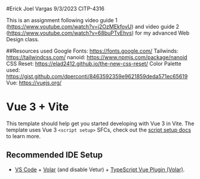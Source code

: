 #Erick Joel Vargas 9/3/2023 CITP-4316

This is an assignment following video guide 1 (https://www.youtube.com/watch?v=j2OzMEkfovU) and video guide 2 (https://www.youtube.com/watch?v=68buPTvEhvs) for my advanced Web Design class.

##Resources used 
Google Fonts: https://fonts.google.com/
Tailwinds: https://tailwindcss.com/
nanoid: https://www.npmjs.com/package/nanoid
CSS Reset: https://elad2412.github.io/the-new-css-reset/ 
Color Palette used: https://gist.github.com/dperconti/8463592359e9621859deda571ec65619
Vue: https://vuejs.org/

# Vue 3 + Vite

This template should help get you started developing with Vue 3 in Vite. The template uses Vue 3 `<script setup>` SFCs, check out the [script setup docs](https://v3.vuejs.org/api/sfc-script-setup.html#sfc-script-setup) to learn more.

## Recommended IDE Setup

- [VS Code](https://code.visualstudio.com/) + [Volar](https://marketplace.visualstudio.com/items?itemName=Vue.volar) (and disable Vetur) + [TypeScript Vue Plugin (Volar)](https://marketplace.visualstudio.com/items?itemName=Vue.vscode-typescript-vue-plugin).

